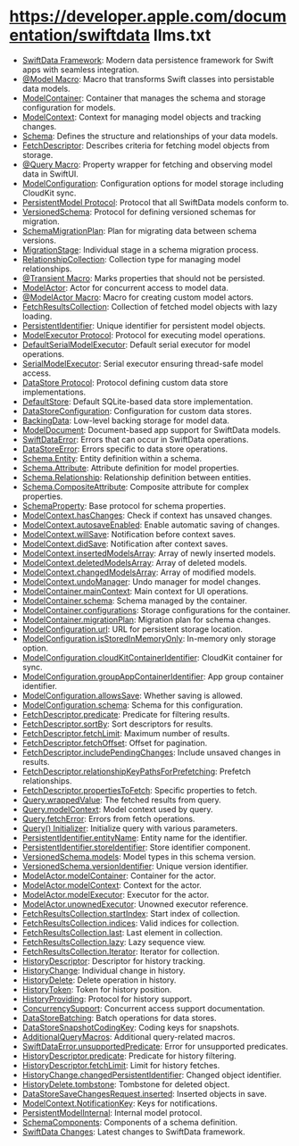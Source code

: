 # https://developer.apple.com/documentation/swiftdata llms.txt

- [SwiftData Framework](https://developer.apple.com/documentation/swiftdata): Modern data persistence framework for Swift apps with seamless integration.
- [@Model Macro](https://developer.apple.com/documentation/swiftdata/model()): Macro that transforms Swift classes into persistable data models.
- [ModelContainer](https://developer.apple.com/documentation/swiftdata/modelcontainer): Container that manages the schema and storage configuration for models.
- [ModelContext](https://developer.apple.com/documentation/swiftdata/modelcontext): Context for managing model objects and tracking changes.
- [Schema](https://developer.apple.com/documentation/swiftdata/schema): Defines the structure and relationships of your data models.
- [FetchDescriptor](https://developer.apple.com/documentation/swiftdata/fetchdescriptor): Describes criteria for fetching model objects from storage.
- [@Query Macro](https://developer.apple.com/documentation/swiftdata/query): Property wrapper for fetching and observing model data in SwiftUI.
- [ModelConfiguration](https://developer.apple.com/documentation/swiftdata/modelconfiguration): Configuration options for model storage including CloudKit sync.
- [PersistentModel Protocol](https://developer.apple.com/documentation/swiftdata/persistentmodel): Protocol that all SwiftData models conform to.
- [VersionedSchema](https://developer.apple.com/documentation/swiftdata/versionedschema): Protocol for defining versioned schemas for migration.
- [SchemaMigrationPlan](https://developer.apple.com/documentation/swiftdata/schemamigrationplan): Plan for migrating data between schema versions.
- [MigrationStage](https://developer.apple.com/documentation/swiftdata/migrationstage): Individual stage in a schema migration process.
- [RelationshipCollection](https://developer.apple.com/documentation/swiftdata/relationshipcollection): Collection type for managing model relationships.
- [@Transient Macro](https://developer.apple.com/documentation/swiftdata/transient()): Marks properties that should not be persisted.
- [ModelActor](https://developer.apple.com/documentation/swiftdata/modelactor): Actor for concurrent access to model data.
- [@ModelActor Macro](https://developer.apple.com/documentation/swiftdata/modelactor()): Macro for creating custom model actors.
- [FetchResultsCollection](https://developer.apple.com/documentation/swiftdata/fetchresultscollection): Collection of fetched model objects with lazy loading.
- [PersistentIdentifier](https://developer.apple.com/documentation/swiftdata/persistentidentifier): Unique identifier for persistent model objects.
- [ModelExecutor Protocol](https://developer.apple.com/documentation/swiftdata/modelexecutor): Protocol for executing model operations.
- [DefaultSerialModelExecutor](https://developer.apple.com/documentation/swiftdata/defaultserialmodelexecutor): Default serial executor for model operations.
- [SerialModelExecutor](https://developer.apple.com/documentation/swiftdata/serialmodelexecutor): Serial executor ensuring thread-safe model access.
- [DataStore Protocol](https://developer.apple.com/documentation/swiftdata/datastore): Protocol defining custom data store implementations.
- [DefaultStore](https://developer.apple.com/documentation/swiftdata/defaultstore): Default SQLite-based data store implementation.
- [DataStoreConfiguration](https://developer.apple.com/documentation/swiftdata/datastoreconfiguration): Configuration for custom data stores.
- [BackingData](https://developer.apple.com/documentation/swiftdata/backingdata): Low-level backing storage for model data.
- [ModelDocument](https://developer.apple.com/documentation/swiftdata/modeldocument): Document-based app support for SwiftData models.
- [SwiftDataError](https://developer.apple.com/documentation/swiftdata/swiftdataerror): Errors that can occur in SwiftData operations.
- [DataStoreError](https://developer.apple.com/documentation/swiftdata/datastoreerror): Errors specific to data store operations.
- [Schema.Entity](https://developer.apple.com/documentation/swiftdata/schema/entity): Entity definition within a schema.
- [Schema.Attribute](https://developer.apple.com/documentation/swiftdata/schema/attribute): Attribute definition for model properties.
- [Schema.Relationship](https://developer.apple.com/documentation/swiftdata/schema/relationship): Relationship definition between entities.
- [Schema.CompositeAttribute](https://developer.apple.com/documentation/swiftdata/schema/compositeattribute): Composite attribute for complex properties.
- [SchemaProperty](https://developer.apple.com/documentation/swiftdata/schemaproperty): Base protocol for schema properties.
- [ModelContext.hasChanges](https://developer.apple.com/documentation/swiftdata/modelcontext/haschanges): Check if context has unsaved changes.
- [ModelContext.autosaveEnabled](https://developer.apple.com/documentation/swiftdata/modelcontext/autosaveenabled): Enable automatic saving of changes.
- [ModelContext.willSave](https://developer.apple.com/documentation/swiftdata/modelcontext/willsave): Notification before context saves.
- [ModelContext.didSave](https://developer.apple.com/documentation/swiftdata/modelcontext/didsave): Notification after context saves.
- [ModelContext.insertedModelsArray](https://developer.apple.com/documentation/swiftdata/modelcontext/insertedmodelsarray): Array of newly inserted models.
- [ModelContext.deletedModelsArray](https://developer.apple.com/documentation/swiftdata/modelcontext/deletedmodelsarray): Array of deleted models.
- [ModelContext.changedModelsArray](https://developer.apple.com/documentation/swiftdata/modelcontext/changedmodelsarray): Array of modified models.
- [ModelContext.undoManager](https://developer.apple.com/documentation/swiftdata/modelcontext/undomanager): Undo manager for model changes.
- [ModelContainer.mainContext](https://developer.apple.com/documentation/swiftdata/modelcontainer/maincontext): Main context for UI operations.
- [ModelContainer.schema](https://developer.apple.com/documentation/swiftdata/modelcontainer/schema): Schema managed by the container.
- [ModelContainer.configurations](https://developer.apple.com/documentation/swiftdata/modelcontainer/configurations): Storage configurations for the container.
- [ModelContainer.migrationPlan](https://developer.apple.com/documentation/swiftdata/modelcontainer/migrationplan): Migration plan for schema changes.
- [ModelConfiguration.url](https://developer.apple.com/documentation/swiftdata/modelconfiguration/url): URL for persistent storage location.
- [ModelConfiguration.isStoredInMemoryOnly](https://developer.apple.com/documentation/swiftdata/modelconfiguration/isstoredinmemoryonly): In-memory only storage option.
- [ModelConfiguration.cloudKitContainerIdentifier](https://developer.apple.com/documentation/swiftdata/modelconfiguration/cloudkitcontaineridentifier): CloudKit container for sync.
- [ModelConfiguration.groupAppContainerIdentifier](https://developer.apple.com/documentation/swiftdata/modelconfiguration/groupappcontaineridentifier): App group container identifier.
- [ModelConfiguration.allowsSave](https://developer.apple.com/documentation/swiftdata/modelconfiguration/allowssave): Whether saving is allowed.
- [ModelConfiguration.schema](https://developer.apple.com/documentation/swiftdata/modelconfiguration/schema): Schema for this configuration.
- [FetchDescriptor.predicate](https://developer.apple.com/documentation/swiftdata/fetchdescriptor/predicate): Predicate for filtering results.
- [FetchDescriptor.sortBy](https://developer.apple.com/documentation/swiftdata/fetchdescriptor/sortby): Sort descriptors for results.
- [FetchDescriptor.fetchLimit](https://developer.apple.com/documentation/swiftdata/fetchdescriptor/fetchlimit): Maximum number of results.
- [FetchDescriptor.fetchOffset](https://developer.apple.com/documentation/swiftdata/fetchdescriptor/fetchoffset): Offset for pagination.
- [FetchDescriptor.includePendingChanges](https://developer.apple.com/documentation/swiftdata/fetchdescriptor/includependingchanges): Include unsaved changes in results.
- [FetchDescriptor.relationshipKeyPathsForPrefetching](https://developer.apple.com/documentation/swiftdata/fetchdescriptor/relationshipkeypathsforprefetching): Prefetch relationships.
- [FetchDescriptor.propertiesToFetch](https://developer.apple.com/documentation/swiftdata/fetchdescriptor/propertiestofetch): Specific properties to fetch.
- [Query.wrappedValue](https://developer.apple.com/documentation/swiftdata/query/wrappedvalue): The fetched results from query.
- [Query.modelContext](https://developer.apple.com/documentation/swiftdata/query/modelcontext): Model context used by query.
- [Query.fetchError](https://developer.apple.com/documentation/swiftdata/query/fetcherror): Errors from fetch operations.
- [Query() Initializer](https://developer.apple.com/documentation/swiftdata/query()): Initialize query with various parameters.
- [PersistentIdentifier.entityName](https://developer.apple.com/documentation/swiftdata/persistentidentifier/entityname): Entity name for the identifier.
- [PersistentIdentifier.storeIdentifier](https://developer.apple.com/documentation/swiftdata/persistentidentifier/storeidentifier): Store identifier component.
- [VersionedSchema.models](https://developer.apple.com/documentation/swiftdata/versionedschema/models): Model types in this schema version.
- [VersionedSchema.versionIdentifier](https://developer.apple.com/documentation/swiftdata/versionedschema/versionidentifier): Unique version identifier.
- [ModelActor.modelContainer](https://developer.apple.com/documentation/swiftdata/modelactor/modelcontainer): Container for the actor.
- [ModelActor.modelContext](https://developer.apple.com/documentation/swiftdata/modelactor/modelcontext): Context for the actor.
- [ModelActor.modelExecutor](https://developer.apple.com/documentation/swiftdata/modelactor/modelexecutor): Executor for the actor.
- [ModelActor.unownedExecutor](https://developer.apple.com/documentation/swiftdata/modelactor/unownedexecutor): Unowned executor reference.
- [FetchResultsCollection.startIndex](https://developer.apple.com/documentation/swiftdata/fetchresultscollection/startindex): Start index of collection.
- [FetchResultsCollection.indices](https://developer.apple.com/documentation/swiftdata/fetchresultscollection/indices): Valid indices for collection.
- [FetchResultsCollection.last](https://developer.apple.com/documentation/swiftdata/fetchresultscollection/last): Last element in collection.
- [FetchResultsCollection.lazy](https://developer.apple.com/documentation/swiftdata/fetchresultscollection/lazy): Lazy sequence view.
- [FetchResultsCollection.Iterator](https://developer.apple.com/documentation/swiftdata/fetchresultscollection/iterator): Iterator for collection.
- [HistoryDescriptor](https://developer.apple.com/documentation/swiftdata/historydescriptor): Descriptor for history tracking.
- [HistoryChange](https://developer.apple.com/documentation/swiftdata/historychange): Individual change in history.
- [HistoryDelete](https://developer.apple.com/documentation/swiftdata/historydelete): Delete operation in history.
- [HistoryToken](https://developer.apple.com/documentation/swiftdata/historytoken): Token for history position.
- [HistoryProviding](https://developer.apple.com/documentation/swiftdata/historyproviding): Protocol for history support.
- [ConcurrencySupport](https://developer.apple.com/documentation/swiftdata/concurrencysupport): Concurrent access support documentation.
- [DataStoreBatching](https://developer.apple.com/documentation/swiftdata/datastorebatching): Batch operations for data stores.
- [DataStoreSnapshotCodingKey](https://developer.apple.com/documentation/swiftdata/datastoresnapshotcodingkey): Coding keys for snapshots.
- [AdditionalQueryMacros](https://developer.apple.com/documentation/swiftdata/additionalquerymacros): Additional query-related macros.
- [SwiftDataError.unsupportedPredicate](https://developer.apple.com/documentation/swiftdata/swiftdataerror/unsupportedpredicate): Error for unsupported predicates.
- [HistoryDescriptor.predicate](https://developer.apple.com/documentation/swiftdata/historydescriptor/predicate): Predicate for history filtering.
- [HistoryDescriptor.fetchLimit](https://developer.apple.com/documentation/swiftdata/historydescriptor/fetchlimit): Limit for history fetches.
- [HistoryChange.changedPersistentIdentifier](https://developer.apple.com/documentation/swiftdata/historychange/changedpersistentidentifier): Changed object identifier.
- [HistoryDelete.tombstone](https://developer.apple.com/documentation/swiftdata/historydelete/tombstone): Tombstone for deleted object.
- [DataStoreSaveChangesRequest.inserted](https://developer.apple.com/documentation/swiftdata/datastoresavechangesrequest/inserted): Inserted objects in save.
- [ModelContext.NotificationKey](https://developer.apple.com/documentation/swiftdata/modelcontext/notificationkey): Keys for notifications.
- [PersistentModelInternal](https://developer.apple.com/documentation/swiftdata/persistentmodelinternal): Internal model protocol.
- [SchemaComponents](https://developer.apple.com/documentation/swiftdata/schemacomponents): Components of a schema definition.
- [SwiftData Changes](https://developer.apple.com/documentation/swiftdata?changes=latest_minor): Latest changes to SwiftData framework.